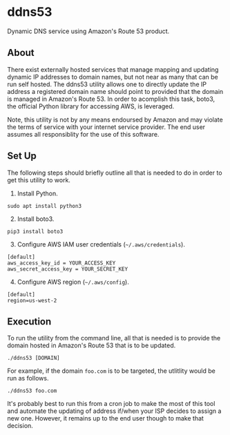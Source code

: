 # ddns53

Dynamic DNS service using Amazon's Route 53 product.

## About

There exist externally hosted services that manage mapping and updating dynamic
IP addresses to domain names, but not near as many that can be run self hosted.
The ddns53 utility allows one to directly update the IP address a registered
domain name should point to provided that the domain is managed in Amazon's
Route 53. In order to acomplish this task, boto3, the official Python library
for accessing AWS, is leveraged.

Note, this utility is not by any means endoursed by Amazon and may violate the
terms of service with your internet service provider. The end user assumes
all responsiblity for the use of this software.

## Set Up

The following steps should briefly outline all that is needed to do in order
to get this utility to work.

1. Install Python.
```
sudo apt install python3
```
2. Install boto3.
```
pip3 install boto3
```
3. Configure AWS IAM user credentials (`~/.aws/credentials`).
```
[default]
aws_access_key_id = YOUR_ACCESS_KEY
aws_secret_access_key = YOUR_SECRET_KEY
```
4. Configure AWS region (`~/.aws/config`).
```
[default]
region=us-west-2
```

## Execution

To run the utility from the command line, all that is needed is to provide the
domain hosted in Amazon's Route 53 that is to be updated.
```
./ddns53 [DOMAIN]
```

For example, if the domain `foo.com` is to be targeted, the utlitlity would be
run as follows.
```
./ddns53 foo.com
```

It's probably best to run this from a cron job to make the most of this tool
and automate the updating of address if/when your ISP decides to assign a new
one. However, it remains up to the end user though to make that decision.
